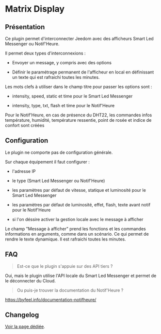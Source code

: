 # Matrix Display

## Présentation

Ce plugin permet d'interconnecter Jeedom avec des afficheurs Smart Led Messenger ou Notif'Heure.

Il permet deux types d'interconnexions :

- Envoyer un message, y compris avec des options

- Définir le paramétrage permanent de l'afficheur en local en définissant un texte qui est rafraichi toutes les minutes.

Les mots clefs à utiliser dans le champ titre pour passer les options sont :

- intensity, speed, static et time pour le Smart Led Messenger

- intensity, type, txt, flash et time pour le Notif'Heure

Pour le Notif'Heure, en cas de présence du DHT22, les commandes infos température, humidité, température ressentie, point de rosée et indice de confort sont créées

## Configuration

Le plugin ne comporte pas de configuration générale.

Sur chaque équipement il faut configurer :

  - l'adresse IP

  - le type (Smart Led Messenger ou Notif'Heure)

  - les paramètres par défaut de vitesse, statique et luminosité pour le Smart Led Messenger

  - les paramètres par défaut de luminosité, effet, flash, texte avant notif pour le Notif'Heure

  - si l'on déssire activer la gestion locale avec le message à afficher

Le champ "Message à afficher" prend les fonctions et les commandes informations en arguments, comme dans un scénario. Ce qui permet de rendre le texte dynamique. Il est rafraichi toutes les minutes.

## FAQ

> Est-ce que le plugin s'appuie sur des API tiers ?

Oui, mais le plugin utilise l'API locale du Smart Led Messenger et permet de le déconnecter du Cloud.

> Ou puis-je trouver la documentation du Notif'Heure ?

https://byfeel.info/documentation-notifheure/

## Changelog

[Voir la page dédiée](changelog.md).

